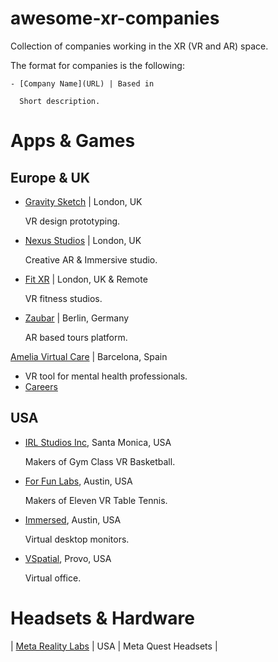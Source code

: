 # awesome-xr-companies
Collection of companies working in the XR (VR and AR) space.

The format for companies is the following:

```
- [Company Name](URL) | Based in 

  Short description.
```
# Apps & Games
## Europe & UK
- [Gravity Sketch](https://www.gravitysketch.com/) | London, UK 

  VR design prototyping.

- [Nexus Studios](https://nexusstudios.com/immersive/) | London, UK 

  Creative AR & Immersive studio.

- [Fit XR](https://fitxr.com/) | London, UK & Remote

  VR fitness studios. 

- [Zaubar](https://zaubar.com/) | Berlin, Germany

  AR based tours platform.

[Amelia Virtual Care](https://ameliavirtualcare.com/) | Barcelona, Spain

* VR tool for mental health professionals.
* [Careers](https://jobs.ameliavirtualcare.com/#jobs)

## USA
- [IRL Studios Inc](https://www.linkedin.com/company/irlstudios/), Santa Monica, USA 

  Makers of Gym Class VR Basketball.

- [For Fun Labs](https://www.linkedin.com/company/for-fun-labs/), Austin, USA 

  Makers of Eleven VR Table Tennis. 

- [Immersed](https://www.linkedin.com/company/immersed/), Austin, USA 

  Virtual desktop monitors.

- [VSpatial](https://www.vspatial.com/), Provo, USA 

  Virtual office.


# Headsets & Hardware
| [Meta Reality Labs](https://about.meta.com/realitylabs/)		| USA | Meta Quest Headsets |
